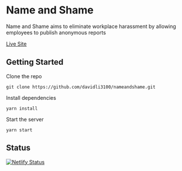 # Name and Shame

Name and Shame aims to eliminate workplace harassment by allowing employees to publish anonymous reports

[Live Site](https://name-and-shame.netlify.app/)

## Getting Started

Clone the repo

```
git clone https://github.com/davidli3100/nameandshame.git
```

Install dependencies

```
yarn install
```

Start the server

```
yarn start
```

## Status

[![Netlify Status](https://api.netlify.com/api/v1/badges/bd07bcf7-e4a5-4eb3-b828-a173b9389711/deploy-status)](https://app.netlify.com/sites/name-and-shame/deploys)

